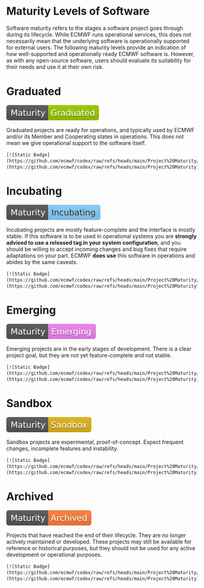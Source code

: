 # Maturity Levels of Software

Software maturity refers to the stages a software project goes through during its lifecycle. While ECMWF runs operational services, this does not necessarily mean that the underlying software is operationally supported for external users. The following maturity levels provide an indication of how well-supported and operationally ready ECMWF software is. However, as with any open-source software, users should evaluate its suitability for their needs and use it at their own risk.

# Graduated

[![Static Badge](https://github.com/ecmwf/codex/raw/refs/heads/main/Project%20Maturity/graduated_badge.svg)](https://github.com/ecmwf/codex/raw/refs/heads/main/Project%20Maturity)

Graduated projects are ready for operations, and typically used by ECMWF and/or its Member and Cooperating states in operations. This does not mean we give operational support to the software itself.

    [![Static Badge](https://github.com/ecmwf/codex/raw/refs/heads/main/Project%20Maturity/graduated_badge.svg)](https://github.com/ecmwf/codex/raw/refs/heads/main/Project%20Maturity)

# Incubating

[![Static Badge](https://github.com/ecmwf/codex/raw/refs/heads/main/Project%20Maturity/incubating_badge.svg)](https://github.com/ecmwf/codex/raw/refs/heads/main/Project%20Maturity)

Incubating projects are mostly feature-complete and the interface is mostly stable.  If this software is to be used in operational systems you are **strongly advised to use a released tag in your system configuration**, and you should be willing to accept incoming changes and bug fixes that require adaptations on your part. ECMWF **does use** this software in operations and abides by the same caveats.

    [![Static Badge](https://github.com/ecmwf/codex/raw/refs/heads/main/Project%20Maturity/incubating_badge.svg)](https://github.com/ecmwf/codex/raw/refs/heads/main/Project%20Maturity)

# Emerging

[![Static Badge](https://github.com/ecmwf/codex/raw/refs/heads/main/Project%20Maturity/emerging_badge.svg)](https://github.com/ecmwf/codex/raw/refs/heads/main/Project%20Maturity)

Emerging projects are in the early stages of development. There is a clear project goal, but they are not yet feature-complete and not stable.

    [![Static Badge](https://github.com/ecmwf/codex/raw/refs/heads/main/Project%20Maturity/emerging_badge.svg)](https://github.com/ecmwf/codex/raw/refs/heads/main/Project%20Maturity)

# Sandbox

[![Static Badge](https://github.com/ecmwf/codex/raw/refs/heads/main/Project%20Maturity/sandbox_badge.svg)](https://github.com/ecmwf/codex/raw/refs/heads/main/Project%20Maturity)

Sandbox projects are experimental, proof-of-concept. Expect frequent changes, incomplete features and instability.

    [![Static Badge](https://github.com/ecmwf/codex/raw/refs/heads/main/Project%20Maturity/sandbox_badge.svg)](https://github.com/ecmwf/codex/raw/refs/heads/main/Project%20Maturity)

# Archived

[![Static Badge](https://github.com/ecmwf/codex/raw/refs/heads/main/Project%20Maturity/archived_badge.svg)](https://github.com/ecmwf/codex/raw/refs/heads/main/Project%20Maturity)

Projects that have reached the end of their lifecycle.
They are no longer actively maintained or developed. 
These projects may still be available for reference or historical purposes, but they should not be used for any active development or operational purposes.

    [![Static Badge](https://github.com/ecmwf/codex/raw/refs/heads/main/Project%20Maturity/archived_badge.svg)](https://github.com/ecmwf/codex/raw/refs/heads/main/Project%20Maturity)
